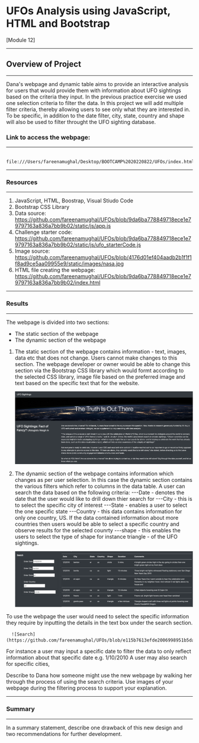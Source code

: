 
# UFOs Analysis using JavaScript, HTML and Bootstrap 
[Module 12]
___

## Overview of Project 
___

Dana's webpage and dynamic table aims to provide an interactive analysis for users that would provide them with information about UFO sightings based on the criteria they input. In the previous practice exercise we used one selection criteria to filter the data. In this project we will add multiple filter criteria, thereby allowing users to see only what they are interested in. To be specific, in addition to the date filter, city, state, country and shape will also be used to filter throught the UFO sighting database.


### Link to access the webpage: 
---

        file:///Users/fareenamughal/Desktop/BOOTCAMP%2020220822/UFOs/index.html

___

### Resources 
___

  1. JavaScript, HTML, Boostrap, Visual Stiudo Code
  2. Bootstrap CSS Library
  3. Data source: https://github.com/fareenamughal/UFOs/blob/9da6ba778849718ece1e79797163a836a7bb9b02/static/js/app.js    
  4. Challenge starter code: https://github.com/fareenamughal/UFOs/blob/9da6ba778849718ece1e79797163a836a7bb9b02/static/js/ufo_starterCode.js
  5. Image source: https://github.com/fareenamughal/UFOs/blob/4176d01ef404aadb2b1f1f1f8ad9ce5aa09955e9/static/images/nasa.jpg
  6. HTML file creating the webpage: https://github.com/fareenamughal/UFOs/blob/9da6ba778849718ece1e79797163a836a7bb9b02/index.html

___

### Results
___


The webpage is divided into two sections:
  - The static section of the webpage
  - The dynamic section of the webpage

  1. The static section of the webpage contains information - text, images, data etc that does not change. 
Users cannot make changes to this section. The webpage developer or owner would be able to change this section via the Bootstrap CSS library which would formt according to the selected CSS library, image file based on the preferred image and text based on the specific text that for the website.
  
      ![Static](https://github.com/fareenamughal/UFOs/blob/main/static/images/Static%20section%20of%20webpage.png)
  
  2. The dynamic section of the webpage contains information which changes as per user selection. 
  In this case the dynamic section contains the various filters which refer to columns in the data table. A user can search the data based on the following criteria:
  ---Date - denotes the date that the user would like to drill down thier search for
  ---City - this is to select the specific city of interest
  ---State - enables a user to select the one specific state
  ---Country - this data contains information for only one country, US. If the data contained information about more countries then users would be able to select a specific country and observe results for the selected counrty 
  ---shape - this enables the users to select the type of shape for instance triangle - of the UFO sightings.
      
      ![Dynamic](https://github.com/fareenamughal/UFOs/blob/main/static/images/Dynamic%20section%20of%20the%20webpage.png)

To use the webpage the user would need to select the specific information they require by inputting the details in the text box under the search section.

      ![Search](https://github.com/fareenamughal/UFOs/blob/e115b7613efde2006998951b5dadeede41e3c32a/static/images/Search%20tab.png)


For instance a user may input a specific date to filter the data to only reflect information about that specific date e.g. 1/10/2010
A user may also search for specific cities, 

Describe to Dana how someone might use the new webpage by walking her through the process of using the search criteria. Use images of your webpage during the filtering process to support your explanation.



___

### Summary
___

In a summary statement, describe one drawback of this new design and two recommendations for further development.

